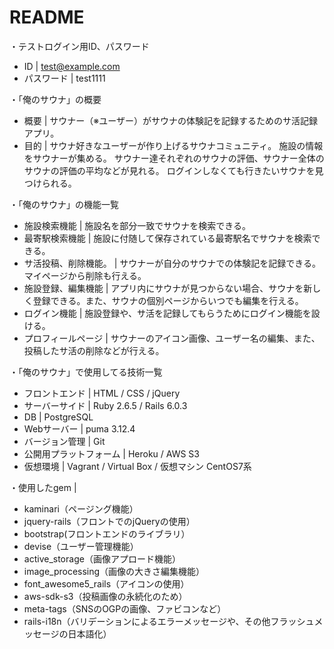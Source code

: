 # README

・テストログイン用ID、パスワード
- ID | 
test@example.com
- パスワード | 
test1111

・「俺のサウナ」の概要
- 概要 | 
サウナー（※ユーザー）がサウナの体験記を記録するためのサ活記録アプリ。
- 目的 | 
サウナ好きなユーザーが作り上げるサウナコミュニティ。
施設の情報をサウナーが集める。
サウナー達それぞれのサウナの評価、サウナー全体のサウナの評価の平均などが見れる。
ログインしなくても行きたいサウナを見つけられる。

・「俺のサウナ」の機能一覧
- 施設検索機能 | 
施設名を部分一致でサウナを検索できる。
- 最寄駅検索機能 | 
施設に付随して保存されている最寄駅名でサウナを検索できる。
- サ活投稿、削除機能。 | 
サウナーが自分のサウナでの体験記を記録できる。マイページから削除も行える。
- 施設登録、編集機能 | 
アプリ内にサウナが見つからない場合、サウナを新しく登録できる。また、サウナの個別ページからいつでも編集を行える。
- ログイン機能 | 
施設登録や、サ活を記録してもらうためにログイン機能を設ける。
- プロフィールページ | 
サウナーのアイコン画像、ユーザー名の編集、また、投稿したサ活の削除などが行える。

・「俺のサウナ」で使用してる技術一覧
- フロントエンド | 
HTML / CSS / jQuery
- サーバーサイド | 
Ruby 2.6.5 / Rails 6.0.3
- DB | 
PostgreSQL
- Webサーバー | 
puma 3.12.4
- バージョン管理 | 
Git
- 公開用プラットフォーム | 
Heroku / AWS S3
- 仮想環境 | 
Vagrant / Virtual Box / 仮想マシン CentOS7系

・使用したgem | 
- kaminari（ページング機能）
- jquery-rails（フロントでのjQueryの使用）
- bootstrap(フロントエンドのライブラリ）
- devise（ユーザー管理機能）
- active_storage（画像アプロード機能）
- image_processing（画像の大きさ編集機能）
- font_awesome5_rails（アイコンの使用）
- aws-sdk-s3（投稿画像の永続化のため）
- meta-tags（SNSのOGPの画像、ファビコンなど）
- rails-i18n（バリデーションによるエラーメッセージや、その他フラッシュメッセージの日本語化）
